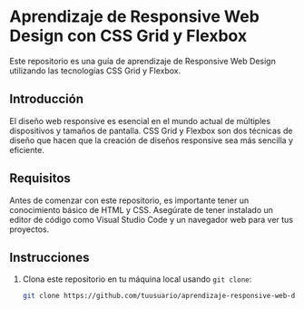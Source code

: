 
# Aprendizaje de Responsive Web Design con CSS Grid y Flexbox

Este repositorio es una guía de aprendizaje de Responsive Web Design utilizando las tecnologías CSS Grid y Flexbox.

## Introducción

El diseño web responsive es esencial en el mundo actual de múltiples dispositivos y tamaños de pantalla. CSS Grid y Flexbox son dos técnicas de diseño que hacen que la creación de diseños responsive sea más sencilla y eficiente. 

## Requisitos

Antes de comenzar con este repositorio, es importante tener un conocimiento básico de HTML y CSS. Asegúrate de tener instalado un editor de código como Visual Studio Code y un navegador web para ver tus proyectos.

## Instrucciones

1. Clona este repositorio en tu máquina local usando `git clone`:

   ```bash
   git clone https://github.com/tuusuario/aprendizaje-responsive-web-design.git
